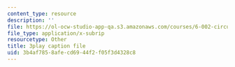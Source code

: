 ```yaml
---
content_type: resource
description: ''
file: https://ol-ocw-studio-app-qa.s3.amazonaws.com/courses/6-002-circuits-and-electronics-spring-2007/3b4af7858afecd6944f2f05f3d4328c8_-gRXU-O1FY4.srt
file_type: application/x-subrip
resourcetype: Other
title: 3play caption file
uid: 3b4af785-8afe-cd69-44f2-f05f3d4328c8
---
```

